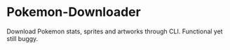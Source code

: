 # Pokemon-Downloader
Download Pokemon stats, sprites and artworks through CLI. Functional yet still buggy.

